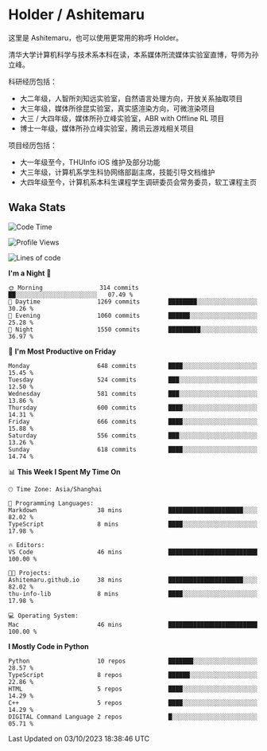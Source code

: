# Holder / Ashitemaru

这里是 Ashitemaru，也可以使用更常用的称呼 Holder。

清华大学计算机科学与技术系本科在读，本系媒体所流媒体实验室直博，导师为孙立峰。

科研经历包括：

- 大二年级，人智所刘知远实验室，自然语言处理方向，开放关系抽取项目
- 大三年级，媒体所徐昆实验室，真实感渲染方向，可微渲染项目
- 大三 / 大四年级，媒体所孙立峰实验室，ABR with Offline RL 项目
- 博士一年级，媒体所孙立峰实验室，腾讯云游戏相关项目

项目经历包括：

- 大一年级至今，THUInfo iOS 维护及部分功能
- 大三年级，计算机系学生科协网络部副主席，技能引导文档维护
- 大四年级至今，计算机系本科生课程学生调研委员会常务委员，软工课程主页

## Waka Stats

<!--START_SECTION:waka-->
![Code Time](http://img.shields.io/badge/Code%20Time-1%2C013%20hrs%2030%20mins-blue)

![Profile Views](http://img.shields.io/badge/Profile%20Views-10-blue)

![Lines of code](https://img.shields.io/badge/From%20Hello%20World%20I%27ve%20Written-3.0%20million%20lines%20of%20code-blue)

**I'm a Night 🦉** 

```text
🌞 Morning                314 commits         ██░░░░░░░░░░░░░░░░░░░░░░░   07.49 % 
🌆 Daytime                1269 commits        ████████░░░░░░░░░░░░░░░░░   30.26 % 
🌃 Evening                1060 commits        ██████░░░░░░░░░░░░░░░░░░░   25.28 % 
🌙 Night                  1550 commits        █████████░░░░░░░░░░░░░░░░   36.97 % 
```
📅 **I'm Most Productive on Friday** 

```text
Monday                   648 commits         ████░░░░░░░░░░░░░░░░░░░░░   15.45 % 
Tuesday                  524 commits         ███░░░░░░░░░░░░░░░░░░░░░░   12.50 % 
Wednesday                581 commits         ███░░░░░░░░░░░░░░░░░░░░░░   13.86 % 
Thursday                 600 commits         ████░░░░░░░░░░░░░░░░░░░░░   14.31 % 
Friday                   666 commits         ████░░░░░░░░░░░░░░░░░░░░░   15.88 % 
Saturday                 556 commits         ███░░░░░░░░░░░░░░░░░░░░░░   13.26 % 
Sunday                   618 commits         ████░░░░░░░░░░░░░░░░░░░░░   14.74 % 
```


📊 **This Week I Spent My Time On** 

```text
🕑︎ Time Zone: Asia/Shanghai

💬 Programming Languages: 
Markdown                 38 mins             █████████████████████░░░░   82.02 % 
TypeScript               8 mins              ████░░░░░░░░░░░░░░░░░░░░░   17.98 % 

🔥 Editors: 
VS Code                  46 mins             █████████████████████████   100.00 % 

🐱‍💻 Projects: 
Ashitemaru.github.io     38 mins             █████████████████████░░░░   82.02 % 
thu-info-lib             8 mins              ████░░░░░░░░░░░░░░░░░░░░░   17.98 % 

💻 Operating System: 
Mac                      46 mins             █████████████████████████   100.00 % 
```

**I Mostly Code in Python** 

```text
Python                   10 repos            ███████░░░░░░░░░░░░░░░░░░   28.57 % 
TypeScript               8 repos             ██████░░░░░░░░░░░░░░░░░░░   22.86 % 
HTML                     5 repos             ████░░░░░░░░░░░░░░░░░░░░░   14.29 % 
C++                      5 repos             ████░░░░░░░░░░░░░░░░░░░░░   14.29 % 
DIGITAL Command Language 2 repos             █░░░░░░░░░░░░░░░░░░░░░░░░   05.71 % 
```




 Last Updated on 03/10/2023 18:38:46 UTC
<!--END_SECTION:waka-->

<!--
**Ashitemaru/Ashitemaru** is a ✨ _special_ ✨ repository because its `README.md` (this file) appears on your GitHub profile.

Here are some ideas to get you started:

- 🔭 I’m currently working on ...
- 🌱 I’m currently learning ...
- 👯 I’m looking to collaborate on ...
- 🤔 I’m looking for help with ...
- 💬 Ask me about ...
- 📫 How to reach me: ...
- 😄 Pronouns: ...
- ⚡ Fun fact: ...
-->
